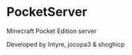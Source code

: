 PocketServer
============

Minecraft Pocket Edition server

Developed by Intyre, jocopa3 & shoghicp

